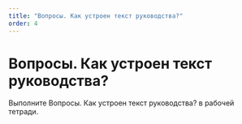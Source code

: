 ```yaml
---
title: "Вопросы. Как устроен текст руководства?"
order: 4
---
```


# Вопросы. Как устроен текст руководства?

Выполните Вопросы. Как устроен текст руководства? в рабочей тетради.